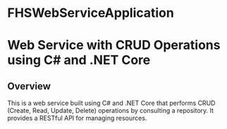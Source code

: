 # FHSWebServiceApplication

# Web Service with CRUD Operations using C# and .NET Core

## Overview

This is a web service built using C# and .NET Core that performs CRUD (Create, Read, Update, Delete) operations by consulting a repository. It provides a RESTful API for managing resources.

 
